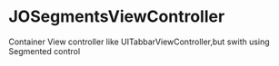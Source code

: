 JOSegmentsViewController
========================

Container View controller like UITabbarViewController,but swith using Segmented control
